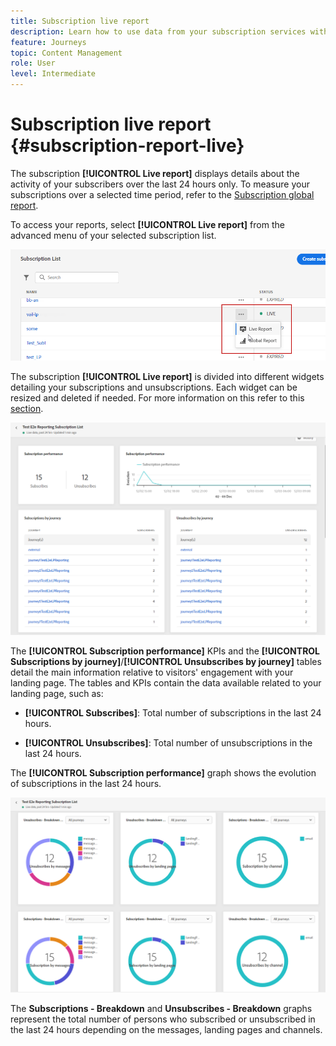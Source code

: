 ```yaml
---
title: Subscription live report
description: Learn how to use data from your subscription services with the Subscription live report
feature: Journeys
topic: Content Management
role: User
level: Intermediate
---
```

# Subscription live report {#subscription-report-live}

The subscription **[!UICONTROL Live report]** displays details about the activity of your subscribers over the last 24 hours only. To measure your subscriptions over a selected time period, refer to the [Subscription global report](subscription-report-global.md).

To access your reports, select **[!UICONTROL Live report]** from the advanced menu of your selected subscription list.

![](assets/subscription_report_6.png)

The subscription **[!UICONTROL Live report]** is divided into different widgets detailing your subscriptions and unsubscriptions. Each widget can be resized and deleted if needed. For more information on this refer to this [section](live-report.md).

![](assets/subscription_report_3.png)

The **[!UICONTROL Subscription performance]** KPIs and the **[!UICONTROL Subscriptions by journey]**/**[!UICONTROL Unsubscribes by journey]** tables detail the main information relative to visitors' engagement with your landing page. The tables and KPIs contain the data available related to your landing page, such as:

* **[!UICONTROL Subscribes]**: Total number of subscriptions in the last 24 hours.

* **[!UICONTROL Unsubscribes]**: Total number of unsubscriptions in the last 24 hours.

The **[!UICONTROL Subscription performance]** graph shows the evolution of subscriptions in the last 24 hours.

![](assets/subscription_report_4.png)

The **Subscriptions - Breakdown** and **Unsubscribes - Breakdown** graphs represent the total number of persons who subscribed or unsubscribed in the last 24 hours depending on the messages, landing pages and channels.

